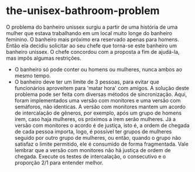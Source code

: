 # the-unisex-bathroom-problem
O problema do banheiro unissex surgiu a partir de uma história de uma mulher que estava trabalhando em um local muito longe do banheiro feminino. O banheiro mais próximo era reservado apenas para homens. Então ela decidiu solicitar ao seu chefe que torna-se este banheiro um banheiro unissex. O chefe concordou com a proposta a fim de ajudá-la, mas impôs algumas restrições.

* O banheiro só pode conter ou homens ou mulheres, nunca ambos ao mesmo tempo.
* O banheiro deve ter um limite de 3 pessoas, para evitar que funcionários aproveitem para 'matar hora' com amigos.  A solução deste problema pode ser feita com diversas métodos de sincronização. Aqui, foram implementados uma versão com monitores e uma versão com semáforos, não identicas. A versão com monitores mantem um acordo de intercalação de gêneros, por exemplo, após um grupo de homens irem, caso haja mulheres, os próximos a irem serão mulheres. Já a versão com monitores o acordo é de justiça, isto é, a ordem de chegada de cada pessoa importa, logo, é possível ter grupos de mulheres seguido por outro grupo de mulheres, ou então, quando o grupo não satisfaz o limite permitido, ele é consumido de forma fragmentada. Vale lembrar que a versão com monitores não há justiça de ordem de chegada. Execute os testes de intercalação, o consecutivo e o proporção 2/1 para entender melhor.
